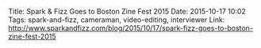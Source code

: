 Title: Spark & Fizz Goes to Boston Zine Fest 2015
Date: 2015-10-17 10:02
Tags: spark-and-fizz, cameraman, video-editing, interviewer
Link: http://www.sparkandfizz.com/blog/2015/10/17/spark-fizz-goes-to-boston-zine-fest-2015
